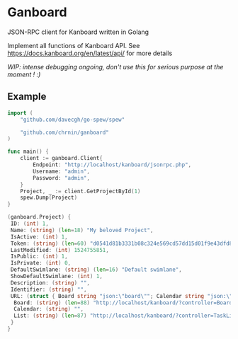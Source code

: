 # Ganboard

JSON-RPC client for Kanboard written in Golang

Implement all functions of Kanboard API.
See <https://docs.kanboard.org/en/latest/api/> for more details

*WIP: intense debugging ongoing, don't use this for serious purpose at the moment ! :)*

## Example

```go
import (
    "github.com/davecgh/go-spew/spew"

    "github.com/chrnin/ganboard"
)

func main() {
    client := ganboard.Client{
        Endpoint: "http://localhost/kanboard/jsonrpc.php",
        Username: "admin",
        Password: "admin",
    }
    Project, _ := client.GetProjectById(1)
    spew.Dump(Project)
}
```

```go
(ganboard.Project) {
 ID: (int) 1,
 Name: (string) (len=18) "My beloved Project",
 IsActive: (int) 1,
 Token: (string) (len=60) "d0541d81b3331b08c324e569cd57dd15d01f9e43dfd850018b9e29ecaa34",
 LastModified: (int) 1524755851,
 IsPublic: (int) 1,
 IsPrivate: (int) 0,
 DefaultSwimlane: (string) (len=16) "Default swimlane",
 ShowDefaultSwimlane: (int) 1,
 Description: (string) "",
 Identifier: (string) "",
 URL: (struct { Board string "json:\"board\""; Calendar string "json:\"calendar\""; List string "json:\"list\"" }) {
  Board: (string) (len=88) "http://localhost/kanboard/?controller=BoardViewController&action=show&project_id=1",
  Calendar: (string) "",
  List: (string) (len=87) "http://localhost/kanboard/?controller=TaskListController&action=show&project_id=1"
 }
}
```

